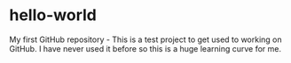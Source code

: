 # hello-world
My first GitHub repository - 
This is a test project to get used to working on GitHub.
I have never used it before so this is a huge learning curve for me. 
